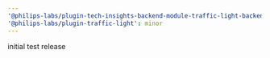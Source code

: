 ```yaml
---
'@philips-labs/plugin-tech-insights-backend-module-traffic-light-backend-module': minor
'@philips-labs/plugin-traffic-light': minor
---
```


initial test release
